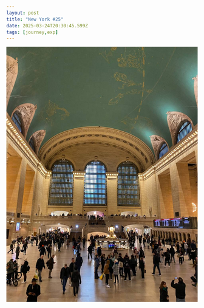 ```yaml
---
layout: post
title: "New York #25"
date: 2025-03-24T20:30:45.599Z
tags: [journey,exp]
---
```


![New York #25](/assets/images/2025-03-24-image203045.png)

